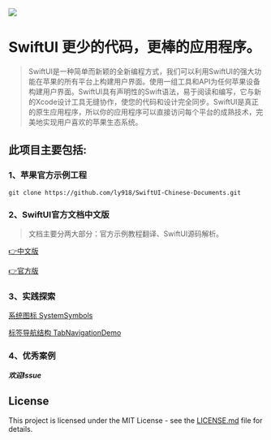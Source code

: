 ![](https://developer.apple.com/assets/elements/icons/swiftui/swiftui-96x96_2x.png)

# SwiftUI 更少的代码，更棒的应用程序。

> SwiftUI是一种简单而新颖的全新编程方式，我们可以利用SwiftUI的强大功能在苹果的所有平台上构建用户界面。使用一组工具和API为任何苹果设备构建用户界面。SwiftUI具有声明性的Swift语法，易于阅读和编写，它与新的Xcode设计工具无缝协作，使您的代码和设计完全同步。SwiftUI是真正的原生应用程序，所以你的应用程序可以直接访问每个平台的成熟技术，完美地实现用户喜欢的苹果生态系统。

## 此项目主要包括:

### 1、苹果官方示例工程

```shell
git clone https://github.com/ly918/SwiftUI-Chinese-Documents.git
```

### 2、SwiftUI官方文档中文版

> 文档主要分两大部分：官方示例教程翻译、SwiftUI源码解析。

[👉中文版](https://github.com/ly918/SwiftUI-Chinese-Documents/wiki)

[👉官方版](https://developer.apple.com/documentation/swiftui)

### 3、实践探索

[系统图标 SystemSymbols](https://github.com/ly918/SwiftUI-Chinese-Documents/tree/master/Demos/TabNavigationDemo)

[标签导航结构 TabNavigationDemo](https://github.com/ly918/SwiftUI-Chinese-Documents/tree/master/Demos/TabNavigationDemo)

### 4、优秀案例

**_欢迎Issue_**


## License

This project is licensed under the MIT License - see the [LICENSE.md](https://github.com/ly918/SwiftUI-Chinese-Documents/blob/master/LICENSE) file for details.
